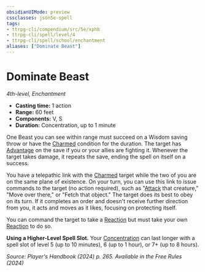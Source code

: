 ```yaml
---
obsidianUIMode: preview
cssclasses: json5e-spell
tags:
- ttrpg-cli/compendium/src/5e/xphb
- ttrpg-cli/spell/level/4
- ttrpg-cli/spell/school/enchantment
aliases: ["Dominate Beast"]
---
```

# Dominate Beast
*4th-level, Enchantment*  

- **Casting time:** 1 action
- **Range:** 60 feet
- **Components:** V, S
- **Duration:** Concentration, up to 1 minute

One Beast you can see within range must succeed on a Wisdom saving throw or have the [Charmed](conditions.md#Charmed) condition for the duration. The target has [Advantage](advantage-xphb.md) on the save if you or your allies are fighting it. Whenever the target takes damage, it repeats the save, ending the spell on itself on a success.

You have a telepathic link with the [Charmed](conditions.md#Charmed) target while the two of you are on the same plane of existence. On your turn, you can use this link to issue commands to the target (no action required), such as "[Attack](actions.md#Attack) that creature," "Move over there," or "Fetch that object." The target does its best to obey on its turn. If it completes an order and doesn't receive further direction from you, it acts and moves as it likes, focusing on protecting itself.

You can command the target to take a [Reaction](reaction-xphb.md) but must take your own [Reaction](reaction-xphb.md) to do so.

**Using a Higher-Level Spell Slot.** Your [Concentration](conditions.md#Concentration) can last longer with a spell slot of level 5 (up to 10 minutes), 6 (up to 1 hour), or 7+ (up to 8 hours).

*Source: Player's Handbook (2024) p. 265. Available in the Free Rules (2024)*